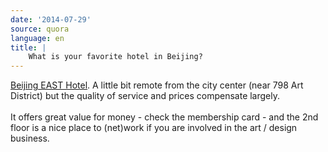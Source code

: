 ```yaml
---
date: '2014-07-29'
source: quora
language: en
title: |
    What is your favorite hotel in Beijing?
---
```


[Beijing EAST Hotel](http://www.east-beijing.com/en/default.aspx). A
little bit remote from the city center (near 798 Art District) but the
quality of service and prices compensate largely.\
\
It offers great value for money - check the membership card - and the
2nd floor is a nice place to (net)work if you are involved in the art /
design business.
